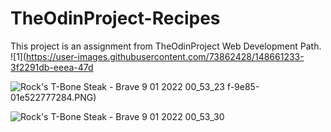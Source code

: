 # TheOdinProject-Recipes
This project is an assignment from TheOdinProject Web Development Path.
![1](https://user-images.githubusercontent.com/73862428/148661233-3f2291db-eeea-47d

![Rock's T-Bone Steak - Brave 9 01 2022 00_53_23](https://user-images.githubusercontent.com/73862428/148661238-0b84a43c-c2bd-4574-89d7-167d2260e034.png)
f-9e85-01e522777284.PNG)

![Rock's T-Bone Steak - Brave 9 01 2022 00_53_30](https://user-images.githubusercontent.com/73862428/148661240-986b9492-0c4d-40dd-9787-b27a36be805e.png)

